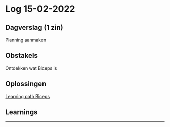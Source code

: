 # Log 15-02-2022
 
## Dagverslag (1 zin)

Planning aanmaken

## Obstakels

Ontdekken wat Biceps is

## Oplossingen

[Learning path Biceps](https://docs.microsoft.com/en-us/azure/azure-resource-manager/bicep/learn-bicep)

## Learnings


---
